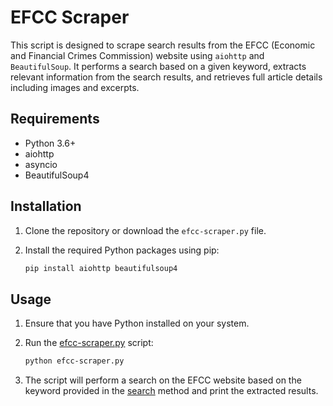 # EFCC Scraper

This script is designed to scrape search results from the EFCC (Economic and Financial Crimes Commission) website using `aiohttp` and `BeautifulSoup`. It performs a search based on a given keyword, extracts relevant information from the search results, and retrieves full article details including images and excerpts.

## Requirements

- Python 3.6+
- aiohttp
- asyncio
- BeautifulSoup4

## Installation

1. Clone the repository or download the `efcc-scraper.py` file.

2. Install the required Python packages using pip:

    ```bash
    pip install aiohttp beautifulsoup4
    ```

## Usage

1. Ensure that you have Python installed on your system.

2. Run the [efcc-scraper.py](http://_vscodecontentref_/1) script:

    ```bash
    python efcc-scraper.py
    ```

3. The script will perform a search on the EFCC website based on the keyword provided in the [search](http://_vscodecontentref_/2) method and print the extracted results.
